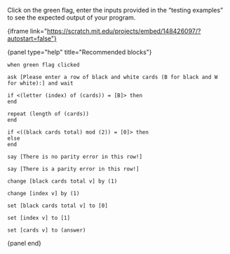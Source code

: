 Click on the green flag, enter the inputs provided in the “testing examples” to see the expected output of your program.

{iframe link="https://scratch.mit.edu/projects/embed/148426097/?autostart=false"}

{panel type="help" title="Recommended blocks"}

<pre><code class="scratch:split:random">when green flag clicked

ask [Please enter a row of black and white cards (B for black and W for white):] and wait
</code></pre>

<pre><code class="scratch:split:random">if &lt;(letter (index) of (cards)) = [B]&gt; then
end

repeat (length of (cards))
end

if &lt;((black cards total) mod (2)) = [0]&gt; then
else
end
</code></pre>

<pre><code class="scratch:split:random">say [There is no parity error in this row!]

say [There is a parity error in this row!]
</code></pre>

<pre><code class="scratch:split:random">change [black cards total v] by (1)

change [index v] by (1)
</code></pre>

<pre><code class="scratch:split:random">set [black cards total v] to [0]

set [index v] to [1]

set [cards v] to (answer)
</code></pre>

{panel end}